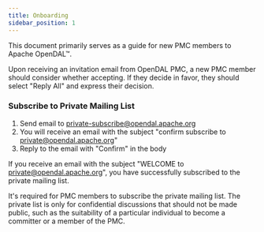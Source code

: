 ```yaml
---
title: Onboarding
sidebar_position: 1
---
```


This document primarily serves as a guide for new PMC members to Apache OpenDAL™.

Upon receiving an invitation email from OpenDAL PMC, a new PMC member should consider whether accepting.
If they decide in favor, they should select "Reply All" and express their decision.

### Subscribe to Private Mailing List

1. Send email to [private-subscribe@opendal.apache.org](mailto:private-subscribe@opendal.apache.org)
2. You will receive an email with the subject "confirm subscribe to private@opendal.apache.org"
3. Reply to the email with "Confirm" in the body

If you receive an email with the subject "WELCOME to private@opendal.apache.org", you have successfully subscribed to the private mailing list.

It's required for PMC members to subscribe the private mailing list. The private list is only for confidential discussions that should not be made public, such as the suitability of a particular individual to become a committer or a member of the PMC.
